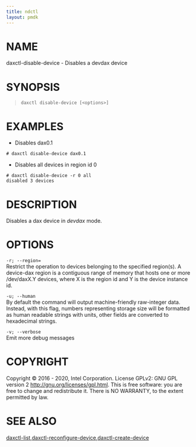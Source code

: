 ```yaml
---
title: ndctl
layout: pmdk
---
```


# NAME

daxctl-disable-device - Disables a devdax device

# SYNOPSIS

>     daxctl disable-device [<options>]

# EXAMPLES

-   Disables dax0.1

<!-- -->

    # daxctl disable-device dax0.1

-   Disables all devices in region id 0

<!-- -->

    # daxctl disable-device -r 0 all
    disabled 3 devices

# DESCRIPTION

Disables a dax device in *devdax* mode.

# OPTIONS

`-r; --region=`  
Restrict the operation to devices belonging to the specified region(s).
A device-dax region is a contiguous range of memory that hosts one or
more /dev/daxX.Y devices, where X is the region id and Y is the device
instance id.

<!-- -->

`-u; --human`  
By default the command will output machine-friendly raw-integer data.
Instead, with this flag, numbers representing storage size will be
formatted as human readable strings with units, other fields are
converted to hexadecimal strings.

<!-- -->

`-v; --verbose`  
Emit more debug messages

# COPYRIGHT

Copyright © 2016 - 2020, Intel Corporation. License GPLv2: GNU GPL
version 2 <http://gnu.org/licenses/gpl.html>. This is free software: you
are free to change and redistribute it. There is NO WARRANTY, to the
extent permitted by law.

# SEE ALSO

[daxctl-list](daxctl-list.md),[daxctl-reconfigure-device](daxctl-reconfigure-device.md),[daxctl-create-device](daxctl-create-device.md)

